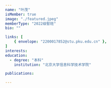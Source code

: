 ```yaml
---
name: "叶茂"
isMember: true
image: "./featured.jpeg"
memberType: "2022级智班"
bio: ""

links: [
    { envelope: "2200017852@stu.pku.edu.cn" },
]
interests:
education:
  - degree: "本科"
    institution: "北京大学信息科学技术学院"

publications:

---
```


